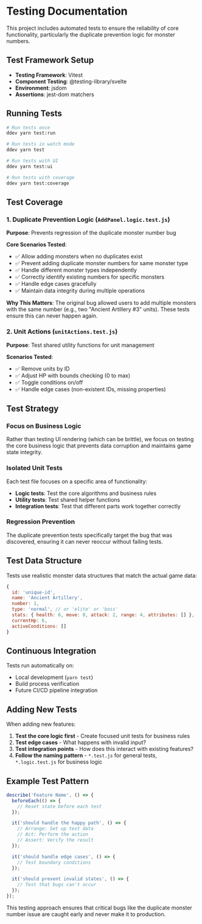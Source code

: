 # Testing Documentation

This project includes automated tests to ensure the reliability of core functionality, particularly the duplicate prevention logic for monster numbers.

## Test Framework Setup

- **Testing Framework**: Vitest
- **Component Testing**: @testing-library/svelte
- **Environment**: jsdom
- **Assertions**: jest-dom matchers

## Running Tests

```bash
# Run tests once
ddev yarn test:run

# Run tests in watch mode
ddev yarn test

# Run tests with UI
ddev yarn test:ui

# Run tests with coverage
ddev yarn test:coverage
```

## Test Coverage

### 1. Duplicate Prevention Logic (`AddPanel.logic.test.js`)

**Purpose**: Prevents regression of the duplicate monster number bug

**Core Scenarios Tested**:

- ✅ Allow adding monsters when no duplicates exist
- ✅ Prevent adding duplicate monster numbers for same monster type
- ✅ Handle different monster types independently
- ✅ Correctly identify existing numbers for specific monsters
- ✅ Handle edge cases gracefully
- ✅ Maintain data integrity during multiple operations

**Why This Matters**: The original bug allowed users to add multiple monsters with the same number (e.g., two "Ancient Artillery #3" units). These tests ensure this can never happen again.

### 2. Unit Actions (`unitActions.test.js`)

**Purpose**: Test shared utility functions for unit management

**Scenarios Tested**:

- ✅ Remove units by ID
- ✅ Adjust HP with bounds checking (0 to max)
- ✅ Toggle conditions on/off
- ✅ Handle edge cases (non-existent IDs, missing properties)

## Test Strategy

### Focus on Business Logic

Rather than testing UI rendering (which can be brittle), we focus on testing the core business logic that prevents data corruption and maintains game state integrity.

### Isolated Unit Tests

Each test file focuses on a specific area of functionality:

- **Logic tests**: Test the core algorithms and business rules
- **Utility tests**: Test shared helper functions
- **Integration tests**: Test that different parts work together correctly

### Regression Prevention

The duplicate prevention tests specifically target the bug that was discovered, ensuring it can never reoccur without failing tests.

## Test Data Structure

Tests use realistic monster data structures that match the actual game data:

```javascript
{
  id: 'unique-id',
  name: 'Ancient Artillery',
  number: 1,
  type: 'normal', // or 'elite' or 'boss'
  stats: { health: 6, move: 0, attack: 2, range: 4, attributes: [] },
  currentHp: 6,
  activeConditions: []
}
```

## Continuous Integration

Tests run automatically on:

- Local development (`yarn test`)
- Build process verification
- Future CI/CD pipeline integration

## Adding New Tests

When adding new features:

1. **Test the core logic first** - Create focused unit tests for business rules
2. **Test edge cases** - What happens with invalid input?
3. **Test integration points** - How does this interact with existing features?
4. **Follow the naming pattern** - `*.test.js` for general tests, `*.logic.test.js` for business logic

## Example Test Pattern

```javascript
describe('Feature Name', () => {
  beforeEach(() => {
    // Reset state before each test
  });

  it('should handle the happy path', () => {
    // Arrange: Set up test data
    // Act: Perform the action
    // Assert: Verify the result
  });

  it('should handle edge cases', () => {
    // Test boundary conditions
  });

  it('should prevent invalid states', () => {
    // Test that bugs can't occur
  });
});
```

This testing approach ensures that critical bugs like the duplicate monster number issue are caught early and never make it to production.
